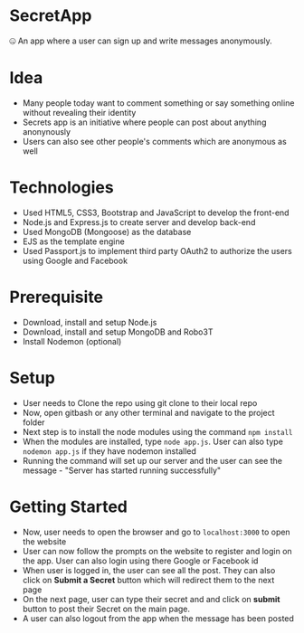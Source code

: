 # SecretApp
🤐 An app where a user can sign up and write messages anonymously.

# Idea
* Many people today want to comment something or say something online without revealing their identity
* Secrets app is an initiative where people can post about anything anonynously
* Users can also see other people's comments which are anonymous as well

# Technologies
* Used HTML5, CSS3, Bootstrap and JavaScript to develop the front-end
* Node.js and Express.js to create server and develop back-end
* Used MongoDB (Mongoose) as the database
* EJS as the template engine
* Used Passport.js to implement third party OAuth2 to authorize the users using Google and Facebook

# Prerequisite
* Download, install and setup Node.js
* Download, install and setup MongoDB and Robo3T
* Install Nodemon (optional)

# Setup
* User needs to Clone the repo using git clone to their local repo
* Now, open gitbash or any other terminal and navigate to the project folder
* Next step is to install the node modules using the command `npm install` 
* When the modules are installed, type `node app.js`. User can also type `nodemon app.js` if they have nodemon installed
* Running the command will set up our server and the user can see the message - "Server has started running successfully"

# Getting Started
* Now, user needs to open the browser and go to `localhost:3000` to open the website
* User can now follow the prompts on the website to register and login on the app. User can also login using there Google or Facebook id
* When user is logged in, the user can see all the post. They can also click on **Submit a Secret** button which will redirect them to the next page
* On the next page, user can type their secret and and click on **submit** button to post their Secret on the main page.
* A user can also logout from the app when the message has been posted

